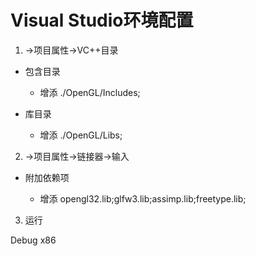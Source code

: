 # Visual Studio环境配置
1. ->项目属性->VC++目录

+ 包含目录

    - 增添 ./OpenGL/Includes;

+ 库目录

    - 增添 ./OpenGL/Libs;

2. ->项目属性->链接器->输入

+ 附加依赖项

    - 增添 opengl32.lib;glfw3.lib;assimp.lib;freetype.lib;


3. 运行

Debug x86
